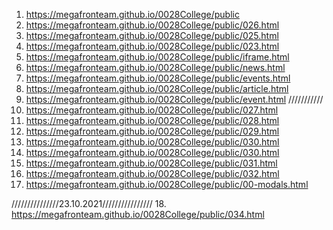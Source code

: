 <!-- -->

1. <https://megafronteam.github.io/0028College/public>
2. <https://megafronteam.github.io/0028College/public/026.html>
3. <https://megafronteam.github.io/0028College/public/025.html>
4. <https://megafronteam.github.io/0028College/public/023.html>
5. <https://megafronteam.github.io/0028College/public/iframe.html>
6. <https://megafronteam.github.io/0028College/public/news.html>
7. <https://megafronteam.github.io/0028College/public/events.html>
8. <https://megafronteam.github.io/0028College/public/article.html>
9. <https://megafronteam.github.io/0028College/public/event.html>
///////////
10. <https://megafronteam.github.io/0028College/public/027.html>
11. <https://megafronteam.github.io/0028College/public/028.html>
12. <https://megafronteam.github.io/0028College/public/029.html>
13. <https://megafronteam.github.io/0028College/public/030.html>
14. <https://megafronteam.github.io/0028College/public/030.html>
15. <https://megafronteam.github.io/0028College/public/031.html>
16. <https://megafronteam.github.io/0028College/public/032.html>
17. <https://megafronteam.github.io/0028College/public/00-modals.html>

///////////////23.10.2021////////////////
18. <https://megafronteam.github.io/0028College/public/034.html>